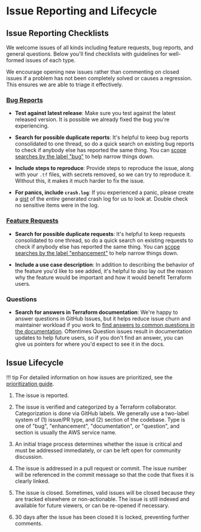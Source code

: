# Issue Reporting and Lifecycle

## Issue Reporting Checklists

We welcome issues of all kinds including feature requests, bug reports, and
general questions. Below you'll find checklists with guidelines for well-formed
issues of each type.

We encourage opening new issues rather than commenting on closed issues if a problem has not been completely solved or causes a regression. This ensures we are able to triage it effectively.

### [Bug Reports](https://github.com/hashicorp/terraform-provider-aws/issues/new?template=Bug_Report.md)

- __Test against latest release__: Make sure you test against the latest
   released version. It is possible we already fixed the bug you're experiencing.

- __Search for possible duplicate reports__: It's helpful to keep bug
   reports consolidated to one thread, so do a quick search on existing bug
   reports to check if anybody else has reported the same thing. You can [scope
      searches by the label "bug"](https://github.com/hashicorp/terraform-provider-aws/issues?q=is%3Aopen+is%3Aissue+label%3Abug) to help narrow things down.

- __Include steps to reproduce__: Provide steps to reproduce the issue,
   along with your `.tf` files, with secrets removed, so we can try to
   reproduce it. Without this, it makes it much harder to fix the issue.

- __For panics, include `crash.log`__: If you experienced a panic, please
   create a [gist](https://gist.github.com) of the *entire* generated crash log
   for us to look at. Double check no sensitive items were in the log.

### [Feature Requests](https://github.com/hashicorp/terraform-provider-aws/issues/new?labels=enhancement&template=Feature_Request.md)

- __Search for possible duplicate requests__: It's helpful to keep requests
   consolidated to one thread, so do a quick search on existing requests to
   check if anybody else has reported the same thing. You can [scope searches by
      the label "enhancement"](https://github.com/hashicorp/terraform-provider-aws/issues?q=is%3Aopen+is%3Aissue+label%3Aenhancement) to help narrow things down.

- __Include a use case description__: In addition to describing the
   behavior of the feature you'd like to see added, it's helpful to also lay
   out the reason why the feature would be important and how it would benefit
   Terraform users.

### Questions

- __Search for answers in Terraform documentation__: We're happy to answer
   questions in GitHub Issues, but it helps reduce issue churn and maintainer
   workload if you work to [find answers to common questions in the
   documentation](https://registry.terraform.io/providers/hashicorp/aws/latest/docs). Oftentimes Question issues result in documentation updates
   to help future users, so if you don't find an answer, you can give us
   pointers for where you'd expect to see it in the docs.

## Issue Lifecycle

!!! tip
    For detailed information on how issues are prioritized, see the [prioritization guide](prioritization.md).

1. The issue is reported.

2. The issue is verified and categorized by a Terraform collaborator.
   Categorization is done via GitHub labels. We generally use a two-label
   system of (1) issue/PR type, and (2) section of the codebase. Type is
   one of "bug", "enhancement", "documentation", or "question", and section
   is usually the AWS service name.

3. An initial triage process determines whether the issue is critical and must
   be addressed immediately, or can be left open for community discussion.

4. The issue is addressed in a pull request or commit. The issue number will be
   referenced in the commit message so that the code that fixes it is clearly
   linked.

5. The issue is closed. Sometimes, valid issues will be closed because they are
   tracked elsewhere or non-actionable. The issue is still indexed and
   available for future viewers, or can be re-opened if necessary.

6. 30 days after the issue has been closed it is locked, preventing further comments.
